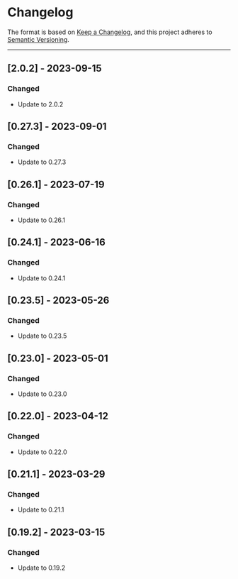 # Changelog

The format is based on [Keep a Changelog](https://keepachangelog.com/en/1.0.0/), and this project adheres to [Semantic Versioning](https://semver.org/spec/v2.0.0.html).

---

## [2.0.2] - 2023-09-15
### Changed
- Update to 2.0.2

## [0.27.3] - 2023-09-01
### Changed
- Update to 0.27.3

## [0.26.1] - 2023-07-19
### Changed
- Update to 0.26.1

## [0.24.1] - 2023-06-16
### Changed
- Update to 0.24.1

## [0.23.5] - 2023-05-26
### Changed
- Update to 0.23.5

## [0.23.0] - 2023-05-01
### Changed
- Update to 0.23.0

## [0.22.0] - 2023-04-12
### Changed
- Update to 0.22.0

## [0.21.1] - 2023-03-29
### Changed
- Update to 0.21.1

## [0.19.2] - 2023-03-15
### Changed
- Update to 0.19.2
